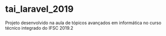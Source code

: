# tai_laravel_2019
Projeto desenvolvido na aula de tópicos avançados em informática no curso técnico integrado do IFSC 2019.2
